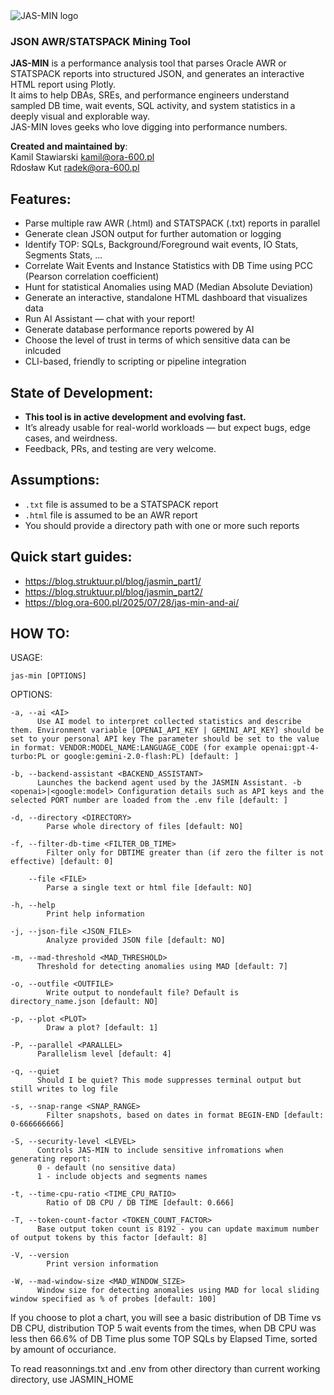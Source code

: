 <picture>
  <source media="(prefers-color-scheme: dark)" srcset="/img/jasmin_LOGO_black.png">
  <source media="(prefers-color-scheme: light)" srcset="/img/jasmin_LOGO_white.png">
  <img alt="JAS-MIN logo" src="/img/jasmin_LOGO_white.png">
</picture>

### JSON AWR/STATSPACK Mining Tool

**JAS-MIN** is a performance analysis tool that parses Oracle AWR or STATSPACK reports into structured JSON, and generates an interactive HTML report using Plotly.  
It aims to help DBAs, SREs, and performance engineers understand sampled DB time, wait events, SQL activity, and system statistics in a deeply visual and explorable way.  
JAS-MIN loves geeks who love digging into performance numbers.

**Created and maintained by**:  
Kamil Stawiarski <kamil@ora-600.pl>  
Rdosław Kut <radek@ora-600.pl>


## Features:
- Parse multiple raw AWR (.html) and STATSPACK (.txt) reports in parallel
- Generate clean JSON output for further automation or logging
- Identify TOP: SQLs, Background/Foreground wait events, IO Stats, Segments Stats, ...
- Correlate Wait Events and Instance Statistics with DB Time using PCC (Pearson correlation coefficient)
- Hunt for statistical Anomalies using MAD (Median Absolute Deviation)
- Generate an interactive, standalone HTML dashboard that visualizes data
- Run AI Assistant — chat with your report!
- Generate database performance reports powered by AI
- Choose the level of trust in terms of which sensitive data can be inlcuded
- CLI-based, friendly to scripting or pipeline integration

## State of Development:
- **This tool is in active development and evolving fast.**
- It’s already usable for real-world workloads — but expect bugs, edge cases, and weirdness.
- Feedback, PRs, and testing are very welcome.

## Assumptions:
- `.txt` file is assumed to be a STATSPACK report
- `.html` file is assumed to be an AWR report
- You should provide a directory path with one or more such reports

## Quick start guides:
- https://blog.struktuur.pl/blog/jasmin_part1/
- https://blog.struktuur.pl/blog/jasmin_part2/
- https://blog.ora-600.pl/2025/07/28/jas-min-and-ai/

## HOW TO:
USAGE:

    jas-min [OPTIONS]

OPTIONS:

    -a, --ai <AI>
          Use AI model to interpret collected statistics and describe them. Environment variable [OPENAI_API_KEY | GEMINI_API_KEY] should be set to your personal API key The parameter should be set to the value in format: VENDOR:MODEL_NAME:LANGUAGE_CODE (for example openai:gpt-4-turbo:PL or google:gemini-2.0-flash:PL) [default: ]
   
    -b, --backend-assistant <BACKEND_ASSISTANT>
          Launches the backend agent used by the JASMIN Assistant. -b <openai>|<google:model> Configuration details such as API keys and the selected PORT number are loaded from the .env file [default: ]
          
    -d, --directory <DIRECTORY>
            Parse whole directory of files [default: NO]

    -f, --filter-db-time <FILTER_DB_TIME>
            Filter only for DBTIME greater than (if zero the filter is not effective) [default: 0]

        --file <FILE>
            Parse a single text or html file [default: NO]

    -h, --help
            Print help information

    -j, --json-file <JSON_FILE>
            Analyze provided JSON file [default: NO]

    -m, --mad-threshold <MAD_THRESHOLD>
          Threshold for detecting anomalies using MAD [default: 7] 

    -o, --outfile <OUTFILE>
            Write output to nondefault file? Default is directory_name.json [default: NO]

    -p, --plot <PLOT>
            Draw a plot? [default: 1]

    -P, --parallel <PARALLEL>
          Parallelism level [default: 4]

    -q, --quiet
          Should I be quiet? This mode suppresses terminal output but still writes to log file

    -s, --snap-range <SNAP_RANGE>
            Filter snapshots, based on dates in format BEGIN-END [default: 0-666666666]

    -S, --security-level <LEVEL>
          Controls JAS-MIN to include sensitive infromations when generating report:
          0 - default (no sensitive data)
          1 - include objects and segments names

    -t, --time-cpu-ratio <TIME_CPU_RATIO>
            Ratio of DB CPU / DB TIME [default: 0.666]

    -T, --token-count-factor <TOKEN_COUNT_FACTOR>
          Base output token count is 8192 - you can update maximum number of output tokens by this factor [default: 8]

    -V, --version
            Print version information

    -W, --mad-window-size <MAD_WINDOW_SIZE>
          Window size for detecting anomalies using MAD for local sliding window specified as % of probes [default: 100]
    

If you choose to plot a chart, you will see a basic distribution of DB Time vs DB CPU, distribution TOP 5 wait events from the times, when DB CPU was less then 66.6% of DB Time plus some TOP SQLs by Elapsed Time, sorted by amount of occuriance.  

To read reasonnings.txt and .env from other directory than current working directory, use JASMIN_HOME